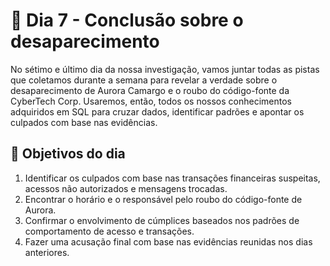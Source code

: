 # 📅 Dia 7 - Conclusão sobre o desaparecimento

No sétimo e último dia da nossa investigação, vamos juntar todas as pistas que coletamos durante a semana para revelar a verdade sobre o desaparecimento de Aurora Camargo e o roubo do código-fonte da CyberTech Corp. Usaremos, então, todos os nossos conhecimentos adquiridos em SQL para cruzar dados, identificar padrões e apontar os culpados com base nas evidências.

## 🎯 Objetivos do dia
1. Identificar os culpados com base nas transações financeiras suspeitas, acessos não autorizados e mensagens trocadas.
2. Encontrar o horário e o responsável pelo roubo do código-fonte de Aurora.
3. Confirmar o envolvimento de cúmplices baseados nos padrões de comportamento de acesso e transações.
4. Fazer uma acusação final com base nas evidências reunidas nos dias anteriores.


